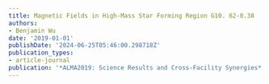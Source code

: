 ```yaml
---
title: Magnetic Fields in High-Mass Star Forming Region G10. 62-0.38
authors:
- Benjamin Wu
date: '2019-01-01'
publishDate: '2024-06-25T05:46:00.298718Z'
publication_types:
- article-journal
publication: '*ALMA2019: Science Results and Cross-Facility Synergies*'
---
```

